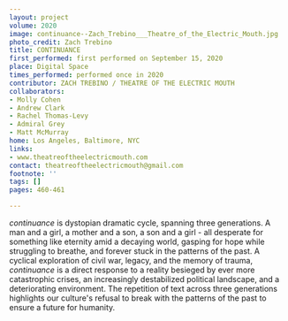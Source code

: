 ```yaml
---
layout: project
volume: 2020
image: continuance--Zach_Trebino___Theatre_of_the_Electric_Mouth.jpg
photo_credit: Zach Trebino
title: CONTINUANCE
first_performed: first performed on September 15, 2020
place: Digital Space
times_performed: performed once in 2020
contributor: ZACH TREBINO / THEATRE OF THE ELECTRIC MOUTH
collaborators:
- Molly Cohen
- Andrew Clark
- Rachel Thomas-Levy
- Admiral Grey
- Matt McMurray
home: Los Angeles, Baltimore, NYC
links:
- www.theatreoftheelectricmouth.com
contact: theatreoftheelectricmouth@gmail.com
footnote: ''
tags: []
pages: 460-461

---
```


*continuance* is dystopian dramatic cycle, spanning three generations. A man and a girl, a mother and a son, a son and a girl - all desperate for something like eternity amid a decaying world, gasping for hope while struggling to breathe, and forever stuck in the patterns of the past. A cyclical exploration of civil war, legacy, and the memory of trauma, *continuance* is a direct response to a reality besieged by ever more catastrophic crises, an increasingly destabilized political landscape, and a deteriorating environment. The repetition of text across three generations highlights our culture's refusal to break with the patterns of the past to ensure a future for humanity.
